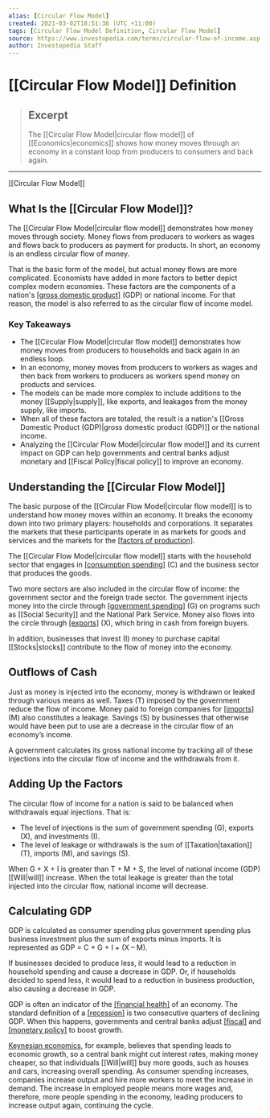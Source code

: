 ```yaml
---
alias: [Circular Flow Model]
created: 2021-03-02T18:51:36 (UTC +11:00)
tags: [Circular Flow Model Definition, Circular Flow Model]
source: https://www.investopedia.com/terms/circular-flow-of-income.asp
author: Investopedia Staff
---
```


# [[Circular Flow Model]] Definition

> ## Excerpt
> The [[Circular Flow Model|circular flow model]] of [[Economics|economics]] shows how money moves through an economy in a constant loop from producers to consumers and back again.

---

[[Circular Flow Model]]
## What Is the [[Circular Flow Model]]?

The [[Circular Flow Model|circular flow model]] demonstrates how money moves through society. Money flows from producers to workers as wages and flows back to producers as payment for products. In short, an economy is an endless circular flow of money.

That is the basic form of the model, but actual money flows are more complicated. Economists have added in more factors to better depict complex modern economies. These factors are the components of a nation's [[gross domestic product]](https://www.investopedia.com/terms/g/gdp.asp) (GDP) or national income. For that reason, the model is also referred to as the circular flow of income model.

### Key Takeaways

-   The [[Circular Flow Model|circular flow model]] demonstrates how money moves from producers to households and back again in an endless loop.
-   In an economy, money moves from producers to workers as wages and then back from workers to producers as workers spend money on products and services.
-   The models can be made more complex to include additions to the money [[Supply|supply]], like exports, and leakages from the money supply, like imports.
-   When all of these factors are totaled, the result is a nation's [[Gross Domestic Product (GDP)|gross domestic product (GDP)]] or the national income.
-   Analyzing the [[Circular Flow Model|circular flow model]] and its current impact on GDP can help governments and central banks adjust monetary and [[Fiscal Policy|fiscal policy]] to improve an economy.

## Understanding the [[Circular Flow Model]]

The basic purpose of the [[Circular Flow Model|circular flow model]] is to understand how money moves within an economy. It breaks the economy down into two primary players: households and corporations. It separates the markets that these participants operate in as markets for goods and services and the markets for the [[factors of production]](https://www.investopedia.com/terms/f/factors-production.asp).

The [[Circular Flow Model|circular flow model]] starts with the household sector that engages in [[consumption spending]](https://www.investopedia.com/terms/c/consumer-spending.asp) (C) and the business sector that produces the goods.

Two more sectors are also included in the circular flow of income: the government sector and the foreign trade sector. The government injects money into the circle through [[government spending]](https://www.investopedia.com/terms/g/governmentpurchases.asp) (G) on programs such as [[Social Security]] and the National Park Service. Money also flows into the circle through [[exports]](https://www.investopedia.com/terms/e/export.asp) (X), which bring in cash from foreign buyers.

In addition, businesses that invest (I) money to purchase capital [[Stocks|stocks]] contribute to the flow of money into the economy.

## Outflows of Cash

Just as money is injected into the economy, money is withdrawn or leaked through various means as well. Taxes (T) imposed by the government reduce the flow of income. Money paid to foreign companies for [[imports]](https://www.investopedia.com/terms/i/import.asp) (M) also constitutes a leakage. Savings (S) by businesses that otherwise would have been put to use are a decrease in the circular flow of an economy’s income.

A government calculates its gross national income by tracking all of these injections into the circular flow of income and the withdrawals from it.

## Adding Up the Factors

The circular flow of income for a nation is said to be balanced when withdrawals equal injections. That is:

-   The level of injections is the sum of government spending (G), exports (X), and investments (I).
-   The level of leakage or withdrawals is the sum of [[Taxation|taxation]] (T), imports (M), and savings (S).

When G + X + I is greater than T + M + S, the level of national income (GDP) [[Will|will]] increase. When the total leakage is greater than the total injected into the circular flow, national income will decrease.

## Calculating GDP

GDP is calculated as consumer spending plus government spending plus business investment plus the sum of exports minus imports. It is represented as GDP = C + G + I + (X – M).

If businesses decided to produce less, it would lead to a reduction in household spending and cause a decrease in GDP. Or, if households decided to spend less, it would lead to a reduction in business production, also causing a decrease in GDP.

GDP is often an indicator of the [[financial health]](https://www.investopedia.com/terms/f/financial-health.asp) of an economy. The standard definition of a [[recession]](https://www.investopedia.com/terms/r/recession.asp) is two consecutive quarters of declining GDP. When this happens, governments and central banks adjust [[fiscal]](https://www.investopedia.com/terms/f/fiscalpolicy.asp) and [[monetary policy]](https://www.investopedia.com/terms/m/monetarypolicy.asp) to boost growth.

[Keynesian economics](https://www.investopedia.com/terms/k/keynesianeconomics.asp), for example, believes that spending leads to economic growth, so a central bank might cut interest rates, making money cheaper, so that individuals [[Will|will]] buy more goods, such as houses and cars, increasing overall spending. As consumer spending increases, companies increase output and hire more workers to meet the increase in demand. The increase in employed people means more wages and, therefore, more people spending in the economy, leading producers to increase output again, continuing the cycle.
